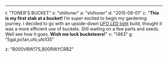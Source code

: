 ---
t: "TONER'S BUCKET"
s: "shiltoner"
a: "shiltoner"
d: "2015-09-01"
c: "<strong>This is my first stab at a bucket!</strong> I’m super excited to begin my gardening journey. I decided to go with an upside-down <a href='https://amzn.to/36NO5zr'>UFO LED light</a> build, thought it was a more efficient use of buckets. Still waiting on a few parts and seeds. Well see how it goes. <strong>Wish me luck bucketeers!</strong>"
v: "1463"
g: "5gal,pcfan,ufo,ufo135"

z: "B000VBW17S,B00RWYCRB2"
